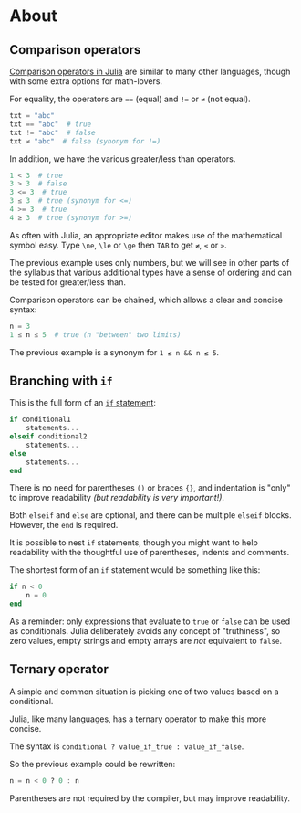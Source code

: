 # About

## Comparison operators

[Comparison operators in Julia][numeric-comparisons] are similar to many other languages, though with some extra options for math-lovers.

For equality, the operators are `==` (equal) and `!=` or `≠` (not equal).

```julia
txt = "abc"
txt == "abc"  # true
txt != "abc"  # false
txt ≠ "abc"  # false (synonym for !=)
```

In addition, we have the various greater/less than operators.

```julia
1 < 3  # true
3 > 3  # false
3 <= 3  # true
3 ≤ 3  # true (synonym for <=)
4 >= 3  # true
4 ≥ 3  # true (synonym for >=)
```

As often with Julia, an appropriate editor makes use of the mathematical symbol easy.
Type `\ne`, `\le` or `\ge` then `TAB` to get `≠`, `≤` or `≥`.

The previous example uses only numbers, but we will see in other parts of the syllabus that various additional types have a sense of ordering and can be tested for greater/less than.

Comparison operators can be chained, which allows a clear and concise syntax:

```julia
n = 3
1 ≤ n ≤ 5  # true (n "between" two limits)
```

The previous example is a synonym for `1 ≤ n && n ≤ 5`.

## Branching with `if`

This is the full form of an [`if` statement][conditional-eval]:

```julia
if conditional1
    statements...
elseif conditional2
    statements...
else
    statements...
end
```

There is no need for parentheses `()` or braces `{}`, and indentation is "only" to improve readability _(but readability is very important!)_.

Both `elseif` and `else` are optional, and there can be multiple `elseif` blocks.
However, the `end` is required.

It is possible to nest `if` statements, though you might want to help readability with the thoughtful use of parentheses, indents and comments.

The shortest form of an `if` statement would be something like this:

```julia
if n < 0
    n = 0
end
```

As a reminder: only expressions that evaluate to `true` or `false` can be used as conditionals.
Julia deliberately avoids any concept of "truthiness", so zero values, empty strings and empty arrays are _not_ equivalent to `false`. 

## Ternary operator

A simple and common situation is picking one of two values based on a conditional.

Julia, like many languages, has a ternary operator to make this more concise.

The syntax is `conditional ? value_if_true : value_if_false`.

So the previous example could be rewritten:

```julia
n = n < 0 ? 0 : n
```

Parentheses are not required by the compiler, but may improve readability.

[numeric-comparisons]: https://docs.julialang.org/en/v1/manual/mathematical-operations/#Numeric-Comparisons
[conditional-eval]: https://docs.julialang.org/en/v1/manual/control-flow/#man-conditional-evaluation